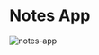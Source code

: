 # Notes App
![notes-app](https://github.com/user-attachments/assets/e55519ae-f15b-4311-92f0-d7f2d78e5ae2)
